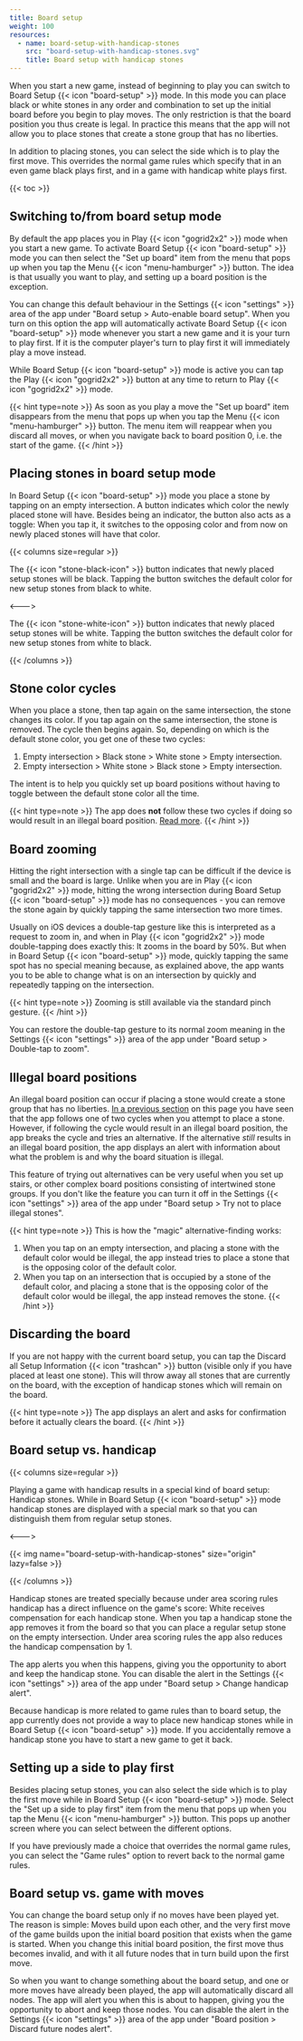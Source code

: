 ```yaml
---
title: Board setup
weight: 100
resources:
  - name: board-setup-with-handicap-stones
    src: "board-setup-with-handicap-stones.svg"
    title: Board setup with handicap stones
---
```


When you start a new game, instead of beginning to play you can switch to Board Setup {{< icon "board-setup" >}} mode. In this mode you can place black or white stones in any order and combination to set up the initial board before you begin to play moves. The only restriction is that the board position you thus create is legal. In practice this means that the app will not allow you to place stones that create a stone group that has no liberties.

In addition to placing stones, you can select the side which is to play the first move. This overrides the normal game rules which specify that in an even game black plays first, and in a game with handicap white plays first.

{{< toc >}}

## Switching to/from board setup mode

By default the app places you in Play {{< icon "gogrid2x2" >}} mode when you start a new game. To activate Board Setup {{< icon "board-setup" >}} mode you can then select the "Set up board" item from the menu that pops up when you tap the Menu {{< icon "menu-hamburger" >}} button. The idea is that usually you want to play, and setting up a board position is the exception.

You can change this default behaviour in the Settings {{< icon "settings" >}} area of the app under "Board setup > Auto-enable board setup". When you turn on this option the app will automatically activate Board Setup {{< icon "board-setup" >}} mode whenever you start a new game and it is your turn to play first. If it is the computer player's turn to play first it will immediately play a move instead.

While Board Setup {{< icon "board-setup" >}} mode is active you can tap the Play {{< icon "gogrid2x2" >}} button at any time to return to Play {{< icon "gogrid2x2" >}} mode.

{{< hint type=note >}}
As soon as you play a move the "Set up board" item disappears from the menu that pops up when you tap the Menu {{< icon "menu-hamburger" >}} button. The menu item will reappear when you discard all moves, or when you navigate back to board position 0, i.e. the start of the game.
{{< /hint >}}

## Placing stones in board setup mode

In Board Setup {{< icon "board-setup" >}} mode you place a stone by tapping on an empty intersection. A button indicates which color the newly placed stone will have. Besides being an indicator, the button also acts as a toggle: When you tap it, it switches to the opposing color and from now on newly placed stones will have that color.

{{< columns size=regular >}}

The <span class="littlego-icon">{{< icon "stone-black-icon" >}}</span> button indicates that newly placed setup stones will be black. Tapping the button switches the default color for new setup stones from black to white.

<--->

The <span class="littlego-icon">{{< icon "stone-white-icon" >}}</span> button indicates that newly placed setup stones will be white. Tapping the button switches the default color for new setup stones from white to black.

{{< /columns >}}

## Stone color cycles

When you place a stone, then tap again on the same intersection, the stone changes its color. If you tap again on the same intersection, the stone is removed. The cycle then begins again. So, depending on which is the default stone color, you get one of these two cycles:

1. Empty intersection > Black stone > White stone > Empty intersection.
1. Empty intersection > White stone > Black stone > Empty intersection.

The intent is to help you quickly set up board positions without having to toggle between the default stone color all the time.

{{< hint type=note >}}
The app does **not** follow these two cycles if doing so would result in an illegal board position. [Read more](#illegal-board-positions).
{{< /hint >}}

## Board zooming

Hitting the right intersection with a single tap can be difficult if the device is small and the board is large. Unlike when you are in Play {{< icon "gogrid2x2" >}} mode, hitting the wrong intersection during Board Setup {{< icon "board-setup" >}} mode has no consequences - you can remove the stone again by quickly tapping the same intersection two more times.

Usually on iOS devices a double-tap gesture like this is interpreted as a request to zoom in, and when in Play {{< icon "gogrid2x2" >}} mode double-tapping does exactly this: It zooms in the board by 50%. But when in Board Setup {{< icon "board-setup" >}} mode, quickly tapping the same spot has no special meaning because, as explained above, the app wants you to be able to change what is on an intersection by quickly and repeatedly tapping on the intersection.

{{< hint type=note >}}
Zooming is still available via the standard pinch gesture.
{{< /hint >}}

You can restore the double-tap gesture to its normal zoom meaning in the Settings {{< icon "settings" >}} area of the app under "Board setup > Double-tap to zoom".

## Illegal board positions

An illegal board position can occur if placing a stone would create a stone group that has no liberties. [In a previous section](#stone-color-cycles) on this page you have seen that the app follows one of two cycles when you attempt to place a stone. However, if following the cycle would result in an illegal board position, the app breaks the cycle and tries an alternative. If the alternative *still* results in an illegal board position, the app displays an alert with information about what the problem is and why the board situation is illegal.

This feature of trying out alternatives can be very useful when you set up stairs, or other complex board positions consisting of intertwined stone groups. If you don't like the feature you can turn it off in the Settings {{< icon "settings" >}} area of the app under "Board setup > Try not to place illegal stones".

{{< hint type=note >}}
This is how the "magic" alternative-finding works:

1. When you tap on an empty intersection, and placing a stone with the default color would be illegal, the app instead tries to place a stone that is the opposing color of the default color.
1. When you tap on an intersection that is occupied by a stone of the default color, and placing a stone that is the opposing color of the default color would be illegal, the app instead removes the stone.
{{< /hint >}}

## Discarding the board

If you are not happy with the current board setup, you can tap the Discard all Setup Information {{< icon "trashcan" >}} button (visible only if you have placed at least one stone). This will throw away all stones that are currently on the board, with the exception of handicap stones which will remain on the board.

{{< hint type=note >}}
The app displays an alert and asks for confirmation before it actually clears the board.
{{< /hint >}}

## Board setup vs. handicap

{{< columns size=regular >}}

Playing a game with handicap results in a special kind of board setup: Handicap stones. While in Board Setup {{< icon "board-setup" >}} mode handicap stones are displayed with a special mark so that you can distinguish them from regular setup stones.

<--->

{{< img name="board-setup-with-handicap-stones" size="origin" lazy=false >}}

{{< /columns >}}

Handicap stones are treated specially because under area scoring rules handicap has a direct influence on the game's score: White receives compensation for each handicap stone. When you tap a handicap stone the app removes it from the board so that you can place a regular setup stone on the empty intersection. Under area scoring rules the app also reduces the handicap compensation by 1.

The app alerts you when this happens, giving you the opportunity to abort and keep the handicap stone. You can disable the alert in the Settings {{< icon "settings" >}} area of the app under "Board setup > Change handicap alert".

Because handicap is more related to game rules than to board setup, the app currently does not provide a way to place new handicap stones while in Board Setup {{< icon "board-setup" >}} mode. If you accidentally remove a handicap stone you have to start a new game to get it back.

## Setting up a side to play first

Besides placing setup stones, you can also select the side which is to play the first move while in Board Setup {{< icon "board-setup" >}} mode. Select the "Set up a side to play first" item from the menu that pops up when you tap the Menu {{< icon "menu-hamburger" >}} button. This pops up another screen where you can select between the different options.

If you have previously made a choice that overrides the normal game rules, you can select the "Game rules" option to revert back to the normal game rules.

## Board setup vs. game with moves

You can change the board setup only if no moves have been played yet. The reason is simple: Moves build upon each other, and the very first move of the game builds upon the initial board position that exists when the game is started. When you change this initial board position, the first move thus becomes invalid, and with it all future nodes that in turn build upon the first move.

So when you want to change something about the board setup, and one or more moves have already been played, the app will automatically discard all nodes. The app will alert you when this is about to happen, giving you the opportunity to abort and keep those nodes. You can disable the alert in the Settings {{< icon "settings" >}} area of the app under "Board position > Discard future nodes alert".
